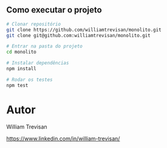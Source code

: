 ## Como executar o projeto

```bash
# Clonar repositório
git clone https://github.com/williamtrevisan/monolito.git
git clone git@github.com:williamtrevisan/monolito.git

# Entrar na pasta do projeto
cd monolito

# Instalar dependências
npm install

# Rodar os testes
npm test
```

# Autor

William Trevisan

https://www.linkedin.com/in/william-trevisan/
